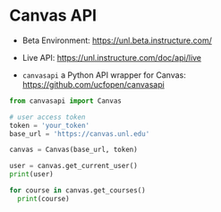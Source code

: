 # Canvas API

* Beta Environment:
https://unl.beta.instructure.com/

* Live API:
https://unl.instructure.com/doc/api/live

* `canvasapi` a Python API wrapper for Canvas:
https://github.com/ucfopen/canvasapi

```python
from canvasapi import Canvas

# user access token
token = 'your_token'
base_url = 'https://canvas.unl.edu'

canvas = Canvas(base_url, token)

user = canvas.get_current_user()
print(user)

for course in canvas.get_courses()
  print(course)
```
